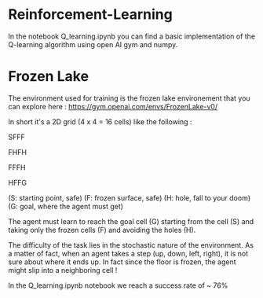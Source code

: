 # Reinforcement-Learning

In the notebook Q_learning.ipynb you can find a basic implementation of the Q-learning algorithm using open AI gym and numpy.

# Frozen Lake

The environment used for training is the frozen lake environement that you can explore here : https://gym.openai.com/envs/FrozenLake-v0/

In short it's a 2D grid (4 x 4 = 16 cells) like the following :

SFFF       

FHFH       

FFFH       

HFFG       

(S: starting point, safe) (F: frozen surface, safe) (H: hole, fall to your doom) (G: goal, where the agent must get)

The agent must learn to reach the goal cell (G) starting from the cell (S) and taking only the frozen cells (F) and avoiding the holes (H). 

The difficulty of the task lies in the stochastic nature of the environment. As a matter of fact, when an agent takes a step (up, down, left, right), it is not sure about where it ends up. In fact since the floor is frozen, the agent might slip into a neighboring cell !  

In the Q_learning.ipynb notebook we reach a success rate of ~ 76%
